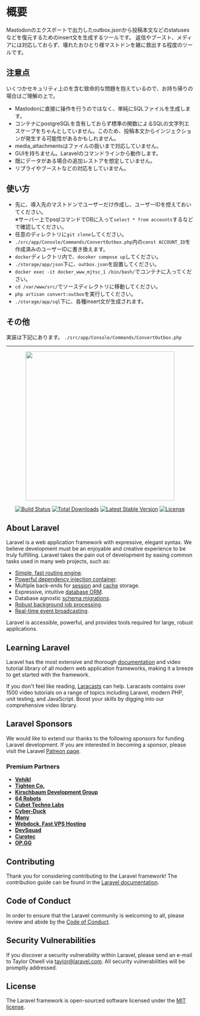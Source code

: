 <h1>
  概要
</h1>

<p>
  Mastodonのエクスポートで出力したoutbox.jsonから投稿本文などのstatusesなどを復元するためのinsert文を生成するツールです。
  返信やブースト、メディアには対応しておらず、壊れたおひとり様マストドンを雑に救出する程度のツールです。
</p>

<h2>
  注意点
</h2>

<p>いくつかセキュリティ上のを含む致命的な問題を抱えているので、お持ち帰りの場合はご理解の上で。</p>
<ul>
  <li>Mastodonに直接に操作を行うのではなく、単純にSQLファイルを生成します。</li>
  <li>コンテナにpostgreSQLを含有しておらず標準の関数によるSQLの文字列エスケープをちゃんとしていません。このため、投稿本文からインジェクションが発生する可能性があるかもしれません。</li>
  <li>media_attachmentsはファイルの扱いまで対応していません。</li>
  <li>GUIを持ちません。Laravelのコマンドラインから動作します。</li>
  <li>既にデータがある場合の追加レストアを想定していません。</li>
  <li>リプライやブーストなどの対応をしていません。</li>
</ul>

<h2>
  使い方
</h2>

<ul>
  <li>先に、導入先のマストドンでユーザーだけ作成し、ユーザーIDを控えておいてください。<br/>※サーバー上でpsqlコマンドでDBに入って<code>select * from accounts</code>するなどで確認してください。</li>
  <li>任意のディレクトリに<code>git clone</code>してください。</li>
  <li><code>./src/app/Console/Commands/ConvertOutbox.php</code>内の<code>const ACCOUNT_ID</code>を作成済みのユーザーIDに書き換えます。</li>
  <li><code>docker</code>ディレクトリ内で、<code>docoker compose up</code>してください。</li>
  <li><code>./storage/app/json</code>下に、<code>outbox.json</code>を設置してください。</li>
  <li><code>docker exec -it docker_www_mjtsc_1 /bin/bash/</code>でコンテナに入ってください。</li>
  <li><code>cd /var/www/src/</code>でソースディレクトリに移動してください。</li>
  <li><code>php artisan convert:outbox</code>を実行してください。</li>
  <li><code>./storage/app/sql</code>下に、各種insert文が生成されます。</li>
</ul>

<h2>
   その他
</h2>

<p>
  実装は下記にあります。
  <code>./src/app/Console/Commands/ConvertOutbox.php</code>
</p>
<hr>

<p align="center"><a href="https://laravel.com" target="_blank"><img src="https://raw.githubusercontent.com/laravel/art/master/logo-lockup/5%20SVG/2%20CMYK/1%20Full%20Color/laravel-logolockup-cmyk-red.svg" width="400"></a></p>

<p align="center">
<a href="https://travis-ci.org/laravel/framework"><img src="https://travis-ci.org/laravel/framework.svg" alt="Build Status"></a>
<a href="https://packagist.org/packages/laravel/framework"><img src="https://img.shields.io/packagist/dt/laravel/framework" alt="Total Downloads"></a>
<a href="https://packagist.org/packages/laravel/framework"><img src="https://img.shields.io/packagist/v/laravel/framework" alt="Latest Stable Version"></a>
<a href="https://packagist.org/packages/laravel/framework"><img src="https://img.shields.io/packagist/l/laravel/framework" alt="License"></a>
</p>

## About Laravel

Laravel is a web application framework with expressive, elegant syntax. We believe development must be an enjoyable and creative experience to be truly fulfilling. Laravel takes the pain out of development by easing common tasks used in many web projects, such as:

- [Simple, fast routing engine](https://laravel.com/docs/routing).
- [Powerful dependency injection container](https://laravel.com/docs/container).
- Multiple back-ends for [session](https://laravel.com/docs/session) and [cache](https://laravel.com/docs/cache) storage.
- Expressive, intuitive [database ORM](https://laravel.com/docs/eloquent).
- Database agnostic [schema migrations](https://laravel.com/docs/migrations).
- [Robust background job processing](https://laravel.com/docs/queues).
- [Real-time event broadcasting](https://laravel.com/docs/broadcasting).

Laravel is accessible, powerful, and provides tools required for large, robust applications.

## Learning Laravel

Laravel has the most extensive and thorough [documentation](https://laravel.com/docs) and video tutorial library of all modern web application frameworks, making it a breeze to get started with the framework.

If you don't feel like reading, [Laracasts](https://laracasts.com) can help. Laracasts contains over 1500 video tutorials on a range of topics including Laravel, modern PHP, unit testing, and JavaScript. Boost your skills by digging into our comprehensive video library.

## Laravel Sponsors

We would like to extend our thanks to the following sponsors for funding Laravel development. If you are interested in becoming a sponsor, please visit the Laravel [Patreon page](https://patreon.com/taylorotwell).

### Premium Partners

- **[Vehikl](https://vehikl.com/)**
- **[Tighten Co.](https://tighten.co)**
- **[Kirschbaum Development Group](https://kirschbaumdevelopment.com)**
- **[64 Robots](https://64robots.com)**
- **[Cubet Techno Labs](https://cubettech.com)**
- **[Cyber-Duck](https://cyber-duck.co.uk)**
- **[Many](https://www.many.co.uk)**
- **[Webdock, Fast VPS Hosting](https://www.webdock.io/en)**
- **[DevSquad](https://devsquad.com)**
- **[Curotec](https://www.curotec.com/services/technologies/laravel/)**
- **[OP.GG](https://op.gg)**

## Contributing

Thank you for considering contributing to the Laravel framework! The contribution guide can be found in the [Laravel documentation](https://laravel.com/docs/contributions).

## Code of Conduct

In order to ensure that the Laravel community is welcoming to all, please review and abide by the [Code of Conduct](https://laravel.com/docs/contributions#code-of-conduct).

## Security Vulnerabilities

If you discover a security vulnerability within Laravel, please send an e-mail to Taylor Otwell via [taylor@laravel.com](mailto:taylor@laravel.com). All security vulnerabilities will be promptly addressed.

## License

The Laravel framework is open-sourced software licensed under the [MIT license](https://opensource.org/licenses/MIT).
